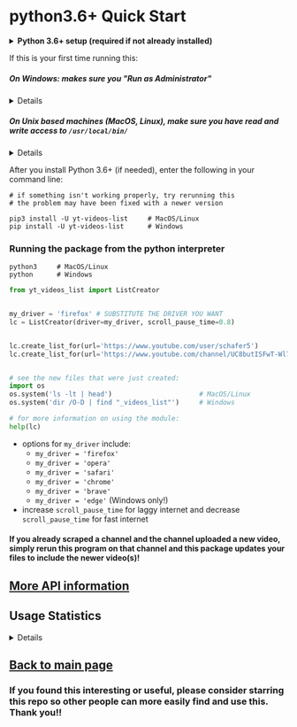 # python3.6+ Quick Start
<details>
  <summary><b>Python 3.6+ setup (required if not already installed)</b></summary>

This package uses [f-strings](https://cito.github.io/blog/f-strings/) (more [here](https://realpython.com/python-f-strings/)) and as such requires Python 3.6+. If you have an older version of Python, you can download the Python 3.8.2 [macOS 64-bit installer](https://www.python.org/ftp/python/3.8.2/python-3.8.2-macosx10.9.pkg), [Windows x86-64 executable installer](https://www.python.org/ftp/python/3.8.2/python-3.8.2-amd64.exe), [Windows x86 executable installer](https://www.python.org/ftp/python/3.8.2/python-3.8.2.exe), or the [Gzipped source tarball](https://www.python.org/ftp/python/3.8.2/Python-3.8.2.tgz) (most useful for Linux) and follow the instructions to set up Python for your machine. If you want to install a different version, visit the [Python Downloads page](https://www.python.org/downloads/) and select the version you want.

</details>

If this is your first time running this:
##### On Windows: makes sure you "Run as Administrator"
<details>

  - shortcut: <mark>⊞ Win</mark> + <mark>X</mark> + <mark>A</mark>

</details>

##### On Unix based machines (MacOS, Linux), make sure you have read and write access to `/usr/local/bin/`
<details>

  - if not sure, run `sudo chown $USER /usr/local/bin/` in terminal

</details>

After you install Python 3.6+ (if needed), enter the following in your command line:

```shell
# if something isn't working properly, try rerunning this
# the problem may have been fixed with a newer version

pip3 install -U yt-videos-list     # MacOS/Linux
pip install -U yt-videos-list      # Windows
```

### Running the package from the python interpreter
```shell
python3     # MacOS/Linux
python      # Windows
```
```python
from yt_videos_list import ListCreator


my_driver = 'firefox' # SUBSTITUTE THE DRIVER YOU WANT
lc = ListCreator(driver=my_driver, scroll_pause_time=0.8)


lc.create_list_for(url='https://www.youtube.com/user/schafer5')
lc.create_list_for(url='https://www.youtube.com/channel/UC8butISFwT-Wl7EV0hUK0BQ')


# see the new files that were just created:
import os
os.system('ls -lt | head')                      # MacOS/Linux
os.system('dir /O-D | find "_videos_list"')     # Windows

# for more information on using the module:
help(lc)
```
- options for `my_driver` include:
  - `my_driver = 'firefox'`
  - `my_driver = 'opera'`
  - `my_driver = 'safari'`
  - `my_driver = 'chrome'`
  - `my_driver = 'brave'`
  - `my_driver = 'edge'` (Windows only!)
- increase `scroll_pause_time` for laggy internet and decrease `scroll_pause_time` for fast internet
#### If you already scraped a channel and the channel uploaded a new video, simply rerun this program on that channel and this package updates your files to include the newer video(s)!

## [More API information](../docs/python3.6+.md#For-more-control)
## Usage Statistics
<details>

- [PePy](https://pepy.tech/project/yt-videos-list)
- [PyPi Stats](https://pypistats.org/packages/yt-videos-list)

</details>

## [Back to main page](../README.md)
### If you found this interesting or useful, **please consider starring this repo** so other people can more easily find and use this. Thank you!!

